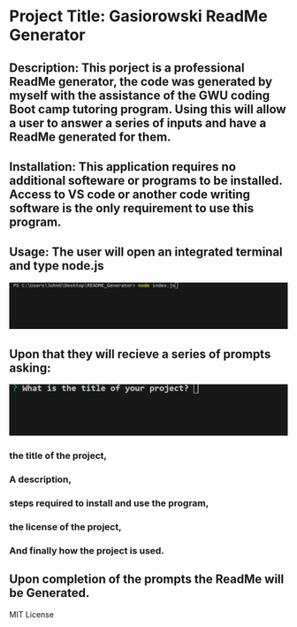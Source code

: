 
    
# Project Title: Gasiorowski ReadMe Generator

## Description: This porject is a professional ReadMe generator, the code was generated by myself with the assistance of the GWU coding Boot camp tutoring program. Using this will allow a user to answer a series of inputs and have a ReadMe generated for them.

## Installation: This application requires no additional softeware or programs to be installed. Access to VS code or another code writing software is the only requirement to use this program.

## Usage: The user will open an integrated terminal and type node.js
![](./assets/RMEimgs/passgen1.png)

## Upon that they will recieve a series of prompts asking:
![](.\assets\RMEimgs\PassGen2.png)
### the title of the project,

### A description,

### steps required to install and use the program,

### the license of the project, 

### And finally how the project is used. 

## Upon completion of the prompts the ReadMe will be Generated.

MIT License

    







    
    
    
    
